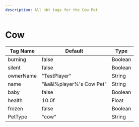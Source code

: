 ```yaml
---
description: All nbt tags for the Cow Pet
---
```



# Cow

| Tag Name     | Default                                                            | Type                                         |
| - | - | - |
| burning | false | Boolean |
| silent | false | Boolean |
| ownerName | "TestPlayer" | String |
| name | "&a&l%player%'s Cow Pet" | String |
| baby | false | Boolean |
| health | 10.0f | Float |
| frozen | false | Boolean |
| PetType | "cow" | String |
